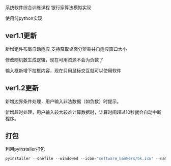 系统软件综合训练课程 银行家算法模拟实现 

使用纯python实现

## ver1.1更新  
新增组件布局自动适应 支持获取桌面分辨率并自适应窗口大小

修改随机数生成逻辑，现在可用资源不会为负数了

输入框新增下拉框内容，现在只用鼠标交互就可以使用软件

## ver1.2更新
新增边界条件处理，用户输入非法数据（如负数）时提示。

新增超时处理，用户输入较大较难计算数据时，计算时间超过10秒就会自动中断程序。

## 打包
利用pyinstaller打包

```csharp
pyinstaller --onefile --windowed --icon="software_bankers/bk.ico" --name="银行家算法模拟ver1.2 -by L1jiu" software_bankers/main.py
```
